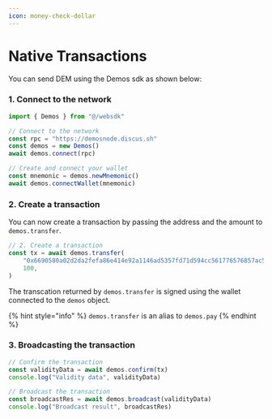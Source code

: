 ```yaml
---
icon: money-check-dollar
---
```


# Native Transactions

You can send DEM using the Demos sdk as shown below:

### 1. Connect to the network

```javascript
import { Demos } from "@/websdk"

// Connect to the network
const rpc = "https://demosnode.discus.sh"
const demos = new Demos()
await demos.connect(rpc)

// Create and connect your wallet
const mnemonic = demos.newMnemonic()
await demos.connectWallet(mnemonic)
```

### 2. Create a transaction

You can now create a transaction by passing the address and the amount to `demos.transfer`.

```javascript
// 2. Create a transaction
const tx = await demos.transfer(
    "0x6690580a02d2da2fefa86e414e92a1146ad5357fd71d594cc561776576857ac5",
    100,
)
```

The transcation returned by `demos.transfer` is signed using the wallet connected to the `demos` object.

{% hint style="info" %}
`demos.transfer` is an alias to `demos.pay`
{% endhint %}

### 3. Broadcasting the transaction

```typescript
// Confirm the transaction
const validityData = await demos.confirm(tx)
console.log("Validity data", validityData)

// Broadcast the transaction
const broadcastRes = await demos.broadcast(validityData)
console.log("Broadcast result", broadcastRes)
```
